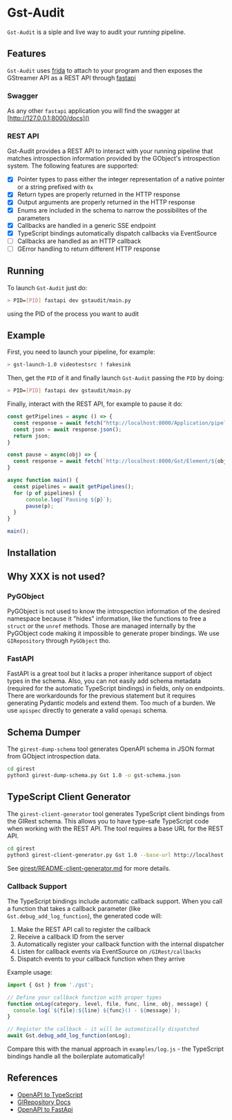 # Gst-Audit
`Gst-Audit` is a siple and live way to audit your _running_ pipeline.

## Features
`Gst-Audit` uses [frida](https://frida.re) to attach to your program and then exposes the GStreamer API as
a REST API through [fastapi](https://fastapi.tiangolo.com/)

### Swagger
As any other `fastapi` application you will find the swagger at [http://127.0.0.1:8000/docs]()

### REST API
Gst-Audit provides a REST API to interact with your running pipeline that matches introspection
information provided by the GObject's introspection system. The following features are supported:
* [x] Pointer types to pass either the integer representation of a native pointer or a string prefixed with `0x`
* [x] Return types are properly returned in the HTTP response
* [x] Output arguments are properly returned in the HTTP response
* [x] Enums are included in the schema to narrow the possibilites of the parameters
* [x] Callbacks are handled in a generic SSE endpoint
* [x] TypeScript bindings automatically dispatch callbacks via EventSource
* [ ] Callbacks are handled as an HTTP callback
* [ ] GError handling to return different HTTP response

## Running
To launch `Gst-Audit` just do:
```bash
> PID=[PID] fastapi dev gstaudit/main.py
```
using the PID of the process you want to audit

## Example
First, you need to launch your pipeline, for example:

```bash
> gst-launch-1.0 videotestsrc ! fakesink
```

Then, get the `PID` of it and finally launch `Gst-Audit` passing the `PID` by doing:

```bash
> PID=[PID] fastapi dev gstaudit/main.py
```

Finally, interact with the REST API, for example to pause it do:

```js
const getPipelines = async () => {
  const response = await fetch("http://localhost:8000/Application/pipelines");
  const json = await response.json();
  return json;
}

const pause = async(obj) => {
  const response = await fetch(`http://localhost:8000/Gst/Element/${obj}/set_state?state=3`);
}

async function main() {
  const pipelines = await getPipelines();
  for (p of pipelines) {
      console.log(`Pausing ${p}`);
      pause(p);
  }
}

main();

```

## Installation

## Why XXX is not used?
### PyGObject
PyGObject is not used to know the introspection information of the desired namespace because it "hides" information, like
the functions to free a `struct` or the `unref` methods. Those are managed internally by the PyGObject code making it impossible to generate proper bindings. We use `GIRepository` through `PyGObject` tho.

### FastAPI
FastAPI is a great tool but it lacks a proper inheritance support of object types in the schema. Also, you can not easily
add schema metadata (required for the automatic TypeScript bindings) in fields, only on endpoints. There are workardounds
for the previous statement but it requires generating Pydantic models and extend them. Too much of a burden. We use `apispec` directly to generate a valid `openapi` schema.

## Schema Dumper

The `girest-dump-schema` tool generates OpenAPI schema in JSON format from GObject introspection data.

```bash
cd girest
python3 girest-dump-schema.py Gst 1.0 -o gst-schema.json
```

## TypeScript Client Generator

The `girest-client-generator` tool generates TypeScript client bindings from the GIRest schema. This allows you to have type-safe TypeScript code when working with the REST API. The tool requires a base URL for the REST API.

```bash
cd girest
python3 girest-client-generator.py Gst 1.0 --base-url http://localhost:8000 -o gst.ts
```

See [girest/README-client-generator.md](girest/README-client-generator.md) for more details.

### Callback Support

The TypeScript bindings include automatic callback support. When you call a function that takes a callback parameter (like `Gst.debug_add_log_function`), the generated code will:

1. Make the REST API call to register the callback
2. Receive a callback ID from the server
3. Automatically register your callback function with the internal dispatcher
4. Listen for callback events via EventSource on `/GIRest/callbacks`
5. Dispatch events to your callback function when they arrive

Example usage:

```typescript
import { Gst } from './gst';

// Define your callback function with proper types
function onLog(category, level, file, func, line, obj, message) {
  console.log(`${file}:${line} ${func}() - ${message}`);
}

// Register the callback - it will be automatically dispatched
await Gst.debug_add_log_function(onLog);
```

Compare this with the manual approach in `examples/log.js` - the TypeScript bindings handle all the boilerplate automatically!

## References
* [OpenAPI to TypeScript](https://heyapi.dev/openapi-ts/output)
* [GIRepository Docs](https://gnome.pages.gitlab.gnome.org/gobject-introspection/girepository/)
* [OpenAPI to FastApi](https://github.com/ioxiocom/openapi-to-fastapi/)

